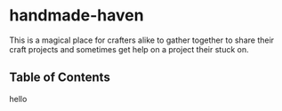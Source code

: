 # handmade-haven
This is a magical place for crafters alike to gather together to share their craft projects and sometimes get help on a project their stuck on.


## Table of Contents
hello